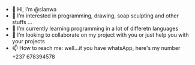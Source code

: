 - 👋 Hi, I’m @slanwa
- 👀 I’m interested in programming, drawing, soap sculpting and other stuffs ...
- 🌱 I’m currently learning programming in a lot of differetn languages
- 💞️ I’m looking to collaborate on my project with you or just help you with your projects
- 📫 How to reach me: well...if you have whatsApp, here's my number +237 678394578

<!---
slanwa/slanwa is a ✨ special ✨ repository because its `README.md` (this file) appears on your GitHub profile.
You can click the Preview link to take a look at your changes.
--->
